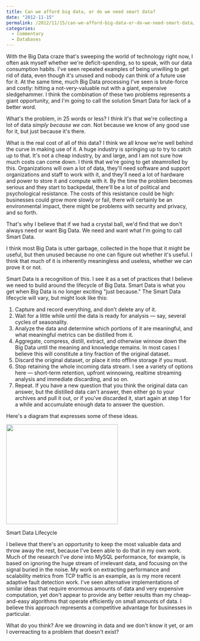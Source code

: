```yaml
---
title: Can we afford big data, or do we need smart data?
date: "2012-11-15"
permalink: /2012/11/15/can-we-afford-big-data-or-do-we-need-smart-data/
categories:
  - Commentary
  - Databases
---
```

With the Big Data craze that's sweeping the world of technology right now, I often ask myself whether we're deficit-spending, so to speak, with our data consumption habits. I've seen repeated examples of being unwilling to get rid of data, even though it's unused and nobody can think of a future use for it. At the same time, much Big Data processing I've seen is brute-force and costly: hitting a not-very-valuable nut with a giant, expensive sledgehammer. I think the combination of these two problems represents a giant opportunity, and I'm going to call the solution Smart Data for lack of a better word.

What's the problem, in 25 words or less? I think it's that we're collecting a lot of data *simply because we can*. Not because we know of any good use for it, but just because it's there.

What is the real cost of all of this data? I think we all know we're well behind the curve in making use of it. A huge industry is springing up to try to catch up to that. It's not a cheap industry, by and large, and I am not sure how much costs can come down. I think that we're going to get steamrolled by this. Organizations will own a lot of data, they'll need software and support organizations and staff to work with it, and they'll need a lot of hardware and power to store it and compute with it. By the time the problem becomes serious and they start to backpedal, there'll be a lot of political and psychological resistance. The costs of this resistance could be high: businesses could grow more slowly or fail, there will certainly be an environmental impact, there might be problems with security and privacy, and so forth.

That's why I believe that if we had a crystal ball, we'd find that we don't always need or want Big Data. We need and want what I'm going to call Smart Data.

I think most Big Data is utter garbage, collected in the hope that it might be useful, but then unused because no one can figure out whether it's useful. I think that much of it is inherently meaningless and useless, whether we can prove it or not.

Smart Data is a recognition of this. I see it as a set of practices that I believe we need to build around the lifecycle of Big Data. Smart Data is what you get when Big Data is no longer exciting "just because." The Smart Data lifecycle will vary, but might look like this:

1.  Capture and record everything, and don't delete any of it.
2.  Wait for a little while until the data is ready for analysis &#8212; say, several cycles of seasonality.
3.  Analyze the data and determine which portions of it are meaningful, and what meaningful metrics can be distilled from it.
4.  Aggregate, compress, distill, extract, and otherwise winnow down the Big Data until the meaning and knowledge remains. In most cases I believe this will constitute a tiny fraction of the original dataset.
5.  Discard the original dataset, or place it into offline storage if you must.
6.  Stop retaining the whole incoming data stream. I see a variety of options here &#8212; short-term retention, upfront winnowing, realtime streaming analysis and immediate discarding, and so on.
7.  Repeat. If you have a new question that you think the original data can answer, but the distilled data can't answer, then either go to your archives and pull it out, or if you've discarded it, start again at step 1 for a while and accumulate enough data to answer the question.

Here's a diagram that expresses some of these ideas.

<div id="attachment_2961" class="wp-caption aligncenter" style="width: 310px">
  <img src="http://www.xaprb.com/blog/wp-content/uploads/2012/11/smart-data-lifecycle-300x268.png" alt="" title="smart-data-lifecycle" width="300" height="268" class="size-medium wp-image-2961" /><p class="wp-caption-text">
    Smart Data Lifecycle
  </p>
</div>

I believe that there's an opportunity to keep the most valuable data and throw away the rest, because I've been able to do that in my own work. Much of the research I've done into MySQL performance, for example, is based on ignoring the huge stream of irrelevant data, and focusing on the signal buried in the noise. My work on extracting performance and scalability metrics from TCP traffic is an example, as is my more recent adaptive fault detection work. I've seen alternative implementations of similar ideas that require enormous amounts of data and very expensive computation, yet don't appear to provide any better results than my cheap-and-easy algorithms that operate efficiently on small amounts of data. I believe this approach represents a competitive advantage for businesses in particular.

What do you think? Are we drowning in data and we don't know it yet, or am I overreacting to a problem that doesn't exist?
